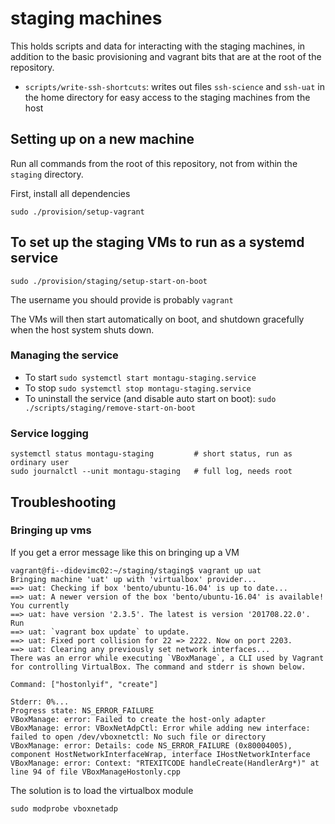 # staging machines

This holds scripts and data for interacting with the staging machines, in addition to the basic provisioning and vagrant bits that are at the root of the repository.

* `scripts/write-ssh-shortcuts`: writes out files `ssh-science` and `ssh-uat` in the home directory for easy access to the staging machines from the host

## Setting up on a new machine

Run all commands from the root of this repository, not from within the `staging` directory.

First, install all dependencies

```
sudo ./provision/setup-vagrant
```

## To set up the staging VMs to run as a systemd service

```
sudo ./provision/staging/setup-start-on-boot
```

The username you should provide is probably `vagrant`

The VMs will then start automatically on boot, and shutdown gracefully when the
host system shuts down.

### Managing the service

* To start `sudo systemctl start montagu-staging.service`
* To stop `sudo systemctl stop montagu-staging.service`
* To uninstall the service (and disable auto start on boot):
  `sudo ./scripts/staging/remove-start-on-boot`

### Service logging

```
systemctl status montagu-staging         # short status, run as ordinary user
sudo journalctl --unit montagu-staging   # full log, needs root
```

## Troubleshooting

### Bringing up vms

If you get a error message like this on bringing up a VM

```
vagrant@fi--didevimc02:~/staging/staging$ vagrant up uat
Bringing machine 'uat' up with 'virtualbox' provider...
==> uat: Checking if box 'bento/ubuntu-16.04' is up to date...
==> uat: A newer version of the box 'bento/ubuntu-16.04' is available! You currently
==> uat: have version '2.3.5'. The latest is version '201708.22.0'. Run
==> uat: `vagrant box update` to update.
==> uat: Fixed port collision for 22 => 2222. Now on port 2203.
==> uat: Clearing any previously set network interfaces...
There was an error while executing `VBoxManage`, a CLI used by Vagrant
for controlling VirtualBox. The command and stderr is shown below.

Command: ["hostonlyif", "create"]

Stderr: 0%...
Progress state: NS_ERROR_FAILURE
VBoxManage: error: Failed to create the host-only adapter
VBoxManage: error: VBoxNetAdpCtl: Error while adding new interface: failed to open /dev/vboxnetctl: No such file or directory
VBoxManage: error: Details: code NS_ERROR_FAILURE (0x80004005), component HostNetworkInterfaceWrap, interface IHostNetworkInterface
VBoxManage: error: Context: "RTEXITCODE handleCreate(HandlerArg*)" at line 94 of file VBoxManageHostonly.cpp
```

The solution is to load the virtualbox module

```
sudo modprobe vboxnetadp
```
